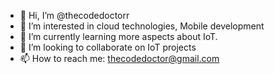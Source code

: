 - 👋 Hi, I’m @thecodedoctorr
- 👀 I’m interested in cloud technologies, Mobile development
- 🌱 I’m currently learning more aspects about IoT.
- 💞️ I’m looking to collaborate on IoT projects
- 📫 How to reach me: thecodedoctor@gmail.com

<!---
thecodedoctorr/thecodedoctorr is a ✨ special ✨ repository because its `README.md` (this file) appears on your GitHub profile.
You can click the Preview link to take a look at your changes.
--->
